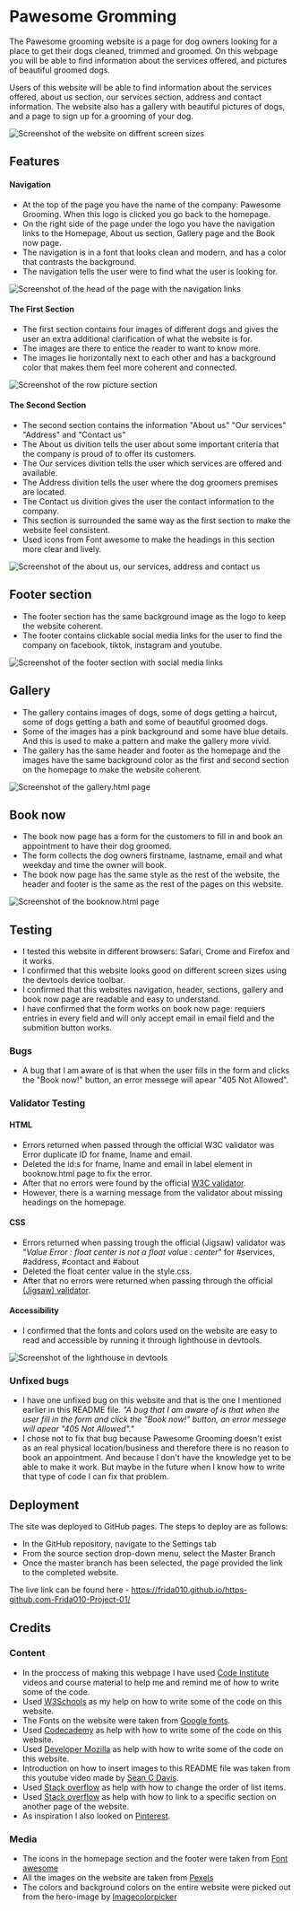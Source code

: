 # Pawesome Gromming

The Pawesome grooming website is a page for dog owners looking for a place to get their dogs cleaned, trimmed and groomed. 
On this webpage you will be able to find information about the services offered, and pictures of beautiful groomed dogs. 

Users of this website will be able to find information about the services offered, about us section, our services section, address and contact information. 
The website also has a gallery with beautiful pictures of dogs, and a page to sign up for a grooming of your dog. 

![Screenshot of the website on diffrent screen sizes](https://user-images.githubusercontent.com/129947589/240970731-6b7d71e9-f187-470c-b0c7-64016dfd34f4.png)

## Features

#### Navigation
- At the top of the page you have the name of the company: Pawesome Grooming. When this logo is clicked you go back to the homepage.  
- On the right side of the page under the logo you have the navigation links to the Homepage, About us section, Gallery page and the Book now page.
- The navigation is in a font that looks clean and modern, and has a color that contrasts the background. 
- The navigation tells the user were to find what the user is looking for. 

![Screenshot of the head of the page with the navigation links](https://user-images.githubusercontent.com/129947589/240970784-042dbf01-195d-4836-bf91-9b02ec888a7b.png)
#### The First Section

- The first section contains four images of different dogs and gives the user an extra additional clarification of what the website is for. 
- The images are there to entice the reader to want to know more.
- The images lie horizontally next to each other and has a background color that makes them feel more coherent and connected. 

![Screenshot of the row picture section](https://user-images.githubusercontent.com/129947589/240865800-1733538a-2c3a-4cb0-870d-5fc34f29fb78.png)
#### The Second Section

- The second section contains the information "About us" "Our services" "Address" and "Contact us"
- The About us divition tells the user about some important criteria that the company is proud of to offer its customers. 
- The Our services divition tells the user which services are offered and available.
- The Address divition tells the user where the dog groomers premises are located. 
- The Contact us divition gives the user the contact information to the company. 
- This section is surrounded the same way as the first section to make the website feel consistent. 
- Used icons from Font awesome to make the headings in this section more clear and lively.

![Screenshot of the about us, our services, address and contact us](https://user-images.githubusercontent.com/129947589/240256588-26c75357-d96e-4ec0-a9c2-1dd2c5d8ec70.png)
## Footer section
- The footer section has the same background image as the logo to keep the website coherent. 
- The footer contains clickable social media links for the user to find the company on facebook, tiktok, instagram and youtube. 

![Screenshot of the footer section with social media links](https://user-images.githubusercontent.com/129947589/240261458-9d13d883-7322-46eb-9b51-2b1f057c25aa.png)
## Gallery

- The gallery contains images of dogs, some of dogs getting a haircut, some of dogs getting a bath and some of beautiful groomed dogs. 
- Some of the images has a pink background and some have blue details. And this is used to make a pattern and make the gallery more vivid. 
- The gallery has the same header and footer as the homepage and the images have the same background color as the first and second section on the homepage to make the website coherent.  

![Screenshot of the gallery.html page](https://user-images.githubusercontent.com/129947589/240970839-dc7a90b5-b0cd-4c89-b5b5-c0d2a7e3112c.png)
## Book now 

- The book now page has a form for the customers to fill in and book an appointment to have their dog groomed. 
- The form collects the dog owners firstname, lastname, email and what weekday and time the owner will book. 
- The book now page has the same style as the rest of the website, the header and footer is the same as the rest of the pages on this website. 

![Screenshot of the booknow.html page](https://user-images.githubusercontent.com/129947589/240970893-e6322eaa-a27c-4ac9-8d15-246bec71de03.png)
## Testing
- I tested this website in different browsers: Safari, Crome and Firefox and it works. 
- I confirmed that this website looks good on different screen sizes using the devtools device toolbar. 
- I confirmed that this websites navigation, header, sections, gallery and book now page are readable and easy to understand.  
- I have confirmed that the form works on book now page: requiers entries in every field and will only accept email in email field and the submition button works. 

### Bugs
- A bug that I am aware of is that when the user fills in the form and clicks the "Book now!" button, an error messege will apear "405 Not Allowed". 

### Validator Testing

#### HTML
- Errors returned when passed through the official W3C validator was Error duplicate ID for fname, lname and email.  
- Deleted the id:s for fname, lname and email in label element in booknow.html page to fix the error. 
- After that no errors were found by the official [W3C validator](https://validator.w3.org/nu/?doc=https%3A%2F%2Ffrida010.github.io%2Fhttps-github.com-Frida010-Project-01%2F). 
- However, there is a warning message from the validator about missing headings on the homepage. 

#### CSS
- Errors returned when passing trough the official (Jigsaw) validator was "_Value Error : float center is not a float value : center_" for #services, #address, #contact and #about
- Deleted the float center value in the style.css. 
- After that no errors were returned when passing through the official [(Jigsaw) validator](https://jigsaw.w3.org/css-validator/validator?uri=https%3A%2F%2F8000-frida010-https-githubco-u98cxrzf2k.us2.codeanyapp.com%2F&profile=css3svg&usermedium=all&warning=1&vextwarning=&lang=en).

#### Accessibility
- I confirmed that the fonts and colors used on the website are easy to read and accessible by running it through lighthouse in devtools. 

![Screenshot of the lighthouse in devtools](https://user-images.githubusercontent.com/129947589/240895363-6878a763-24ad-493b-98e6-08808cf51bed.png)

### Unfixed bugs

- I have one unfixed bug on this website and that is the one I mentioned earlier in this README file. _"A bug that I am aware of is that when the user fill in the form and click the "Book now!" button, an error messege will apear "405 Not Allowed"."_
- I chose not to fix that bug because Pawesome Grooming doesn't exist as an real physical location/business and therefore there is no reason to book an appointment. And because I don't have the knowledge yet to be able to make it work. But maybe in the future when I know how to write that type of code I can fix that problem. 

## Deployment

The site was deployed to GitHub pages. The steps to deploy are as follows:
- In the GitHub repository, navigate to the Settings tab
- From the source section drop-down menu, select the Master Branch
- Once the master branch has been selected, the page provided the link to the completed website.

The live link can be found here - https://frida010.github.io/https-github.com-Frida010-Project-01/

## Credits

### Content
- In the proccess of making this webpage I have used [Code Institute](https://codeinstitute.net/) videos and course material to help me and remind me of how to write some of the code. 
- Used [W3Schools](https://www.w3schools.com/) as my help on how to write some of the code on this website. 
- The Fonts on the website were taken from [Google fonts](https://fonts.google.com/).
- Used [Codecademy](https://www.codecademy.com/) as help with how to write some of the code on this website. 
- Used [Developer Mozilla](https://developer.mozilla.org/en-US/) as help with how to write some of the code on this website. 
- Introduction on how to insert images to this README file was taken from this youtube video made by [Sean C Davis](https://www.youtube.com/watch?v=Ljj1wGFJqPY&ab_channel=SeanCDavis).
- Used [Stack overflow](https://stackoverflow.com/questions/39217732/is-it-possible-to-change-the-order-of-list-items-using-css3) as help with how to change the order of list items. 
- Used [Stack overflow](https://stackoverflow.com/questions/17687328/getting-a-link-to-go-to-a-specific-section-on-another-page) as help with how to link to a specific section on another page of the website. 
- As inspiration I also looked on [Pinterest](https://www.pinterest.com/). 

### Media
- The icons in the homepage section and the footer were taken from [Font awesome](https://fontawesome.com/)
- All the images on the website are taken from [Pexels](https://www.pexels.com/)
- The colors and background colors on the entire website were picked out from the hero-image by [Imagecolorpicker](https://imagecolorpicker.com/) 


